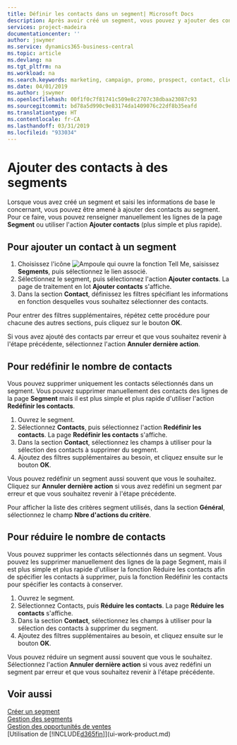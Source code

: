 ```yaml
---
title: Définir les contacts dans un segment| Microsoft Docs
description: Après avoir créé un segment, vous pouvez y ajouter des contacts, par exemple, dans le cadre d'une promotion marketing visant des clients particuliers.
services: project-madeira
documentationcenter: ''
author: jswymer
ms.service: dynamics365-business-central
ms.topic: article
ms.devlang: na
ms.tgt_pltfrm: na
ms.workload: na
ms.search.keywords: marketing, campaign, promo, prospect, contact, client, customer
ms.date: 04/01/2019
ms.author: jswymer
ms.openlocfilehash: 00f1f0c7f81741c509e8c2707c38dbaa23087c93
ms.sourcegitcommit: bd78a5d990c9e83174da1409076c22df8b35eafd
ms.translationtype: HT
ms.contentlocale: fr-CA
ms.lasthandoff: 03/31/2019
ms.locfileid: "933034"
---
```

# <a name="add-contacts-to-segments"></a>Ajouter des contacts à des segments
Lorsque vous avez créé un segment et saisi les informations de base le concernant, vous pouvez être amené à ajouter des contacts au segment. Pour ce faire, vous pouvez renseigner manuellement les lignes de la page **Segment** ou utiliser l'action **Ajouter contacts** (plus simple et plus rapide).

## <a name="to-add-a-contact-to-a-segment"></a>Pour ajouter un contact à un segment
1. Choisissez l'icône ![Ampoule qui ouvre la fonction Tell Me](media/ui-search/search_small.png "Dites-moi ce que vous voulez faire"), saisissez **Segments**, puis sélectionnez le lien associé.  
2. Sélectionnez le segment, puis sélectionnez l'action **Ajouter contacts**. La page de traitement en lot **Ajouter contacts** s'affiche.
3. Dans la section **Contact**, définissez les filtres spécifiant les informations en fonction desquelles vous souhaitez sélectionner des contacts.

Pour entrer des filtres supplémentaires, répétez cette procédure pour chacune des autres sections, puis cliquez sur le bouton **OK**.

Si vous avez ajouté des contacts par erreur et que vous souhaitez revenir à l'étape précédente, sélectionnez l'action **Annuler dernière action**.

## <a name="to-refine-the-number-of-contacts"></a>Pour redéfinir le nombre de contacts
Vous pouvez supprimer uniquement les contacts sélectionnés dans un segment. Vous pouvez supprimer manuellement des contacts des lignes de la page **Segment** mais il est plus simple et plus rapide d'utiliser l'action **Redéfinir les contacts**.

1. Ouvrez le segment.
2. Sélectionnez **Contacts**, puis sélectionnez l'action **Redéfinir les contacts**. La page **Redéfinir les contacts** s'affiche.
3. Dans la section **Contact**, sélectionnez les champs à utiliser pour la sélection des contacts à supprimer du segment.
4. Ajoutez des filtres supplémentaires au besoin, et cliquez ensuite sur le bouton **OK**.

Vous pouvez redéfinir un segment aussi souvent que vous le souhaitez. Cliquez sur **Annuler dernière action** si vous avez redéfini un segment par erreur et que vous souhaitez revenir à l'étape précédente.

Pour afficher la liste des critères segment utilisés, dans la section **Général**, sélectionnez le champ **Nbre d'actions du critère**.

## <a name="to-reduce-the-number-of-contacts"></a>Pour réduire le nombre de contacts
Vous pouvez supprimer les contacts sélectionnés dans un segment. Vous pouvez les supprimer manuellement des lignes de la page Segment, mais il est plus simple et plus rapide d'utiliser la fonction Réduire les contacts afin de spécifier les contacts à supprimer, puis la fonction Redéfinir les contacts pour spécifier les contacts à conserver.

1. Ouvrez le segment.
2. Sélectionnez Contacts, puis **Réduire les contacts**. La page **Réduire les contacts** s'affiche.
3. Dans la section **Contact**, sélectionnez les champs à utiliser pour la sélection des contacts à supprimer du segment.
4. Ajoutez des filtres supplémentaires au besoin, et cliquez ensuite sur le bouton **OK**.

Vous pouvez réduire un segment aussi souvent que vous le souhaitez. Sélectionnez l'action **Annuler dernière action** si vous avez redéfini un segment par erreur et que vous souhaitez revenir à l'étape précédente.

## <a name="see-also"></a>Voir aussi
[Créer un segment](marketing-how-create-segment.md)   
[Gestion des segments](marketing-segments.md)  
[Gestion des opportunités de ventes](marketing-manage-sales-opportunities.md)  
[Utilisation de [!INCLUDE[d365fin](includes/d365fin_md.md)]](ui-work-product.md)  
